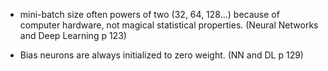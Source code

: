 - mini-batch size often powers of two (32, 64, 128...) because of computer hardware, not magical statistical properties. (Neural Networks and Deep Learning p 123)

- Bias neurons are always initialized to zero weight. (NN and DL p 129)



